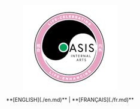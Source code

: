 <div style="text-align: center;">
<img src="./oasis-logo.png" alt="school logo" width="50%">
</div>

<p style="text-align: center;">**[ENGLISH](./en.md)** | **[FRANÇAIS](./fr.md)**</p>
